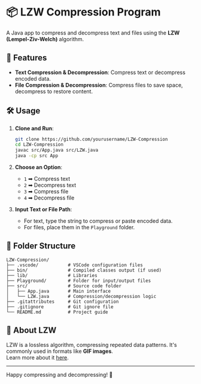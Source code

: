
# 📦 LZW Compression Program

A Java app to compress and decompress text and files using the **LZW (Lempel-Ziv-Welch)** algorithm.

## 🚀 Features

- **Text Compression & Decompression**: Compress text or decompress encoded data.
- **File Compression & Decompression**: Compress files to save space, decompress to restore content.

## 🛠️ Usage

1. **Clone and Run**:
   ```bash
   git clone https://github.com/yourusername/LZW-Compression
   cd LZW-Compression
   javac src/App.java src/LZW.java
   java -cp src App
   ```

2. **Choose an Option**:
   - `1` ➡ Compress text
   - `2` ➡ Decompress text
   - `3` ➡ Compress file
   - `4` ➡ Decompress file

3. **Input Text or File Path**:
   - For text, type the string to compress or paste encoded data.
   - For files, place them in the `Playground` folder.

## 📂 Folder Structure

```plaintext
LZW-Compression/
├── .vscode/           # VSCode configuration files
├── bin/               # Compiled classes output (if used)
├── lib/               # Libraries
├── Playground/        # Folder for input/output files
├── src/               # Source code folder
│   ├── App.java       # Main interface
│   └── LZW.java       # Compression/decompression logic
├── .gitattributes     # Git configuration
├── .gitignore         # Git ignore file
└── README.md          # Project guide
```

## 📖 About LZW

LZW is a lossless algorithm, compressing repeated data patterns. It's commonly used in formats like **GIF images**.
<br>
Learn more about it [here](https://en.wikipedia.org/wiki/Lempel%E2%80%93Ziv%E2%80%93Welch).

---

Happy compressing and decompressing! 🎉
